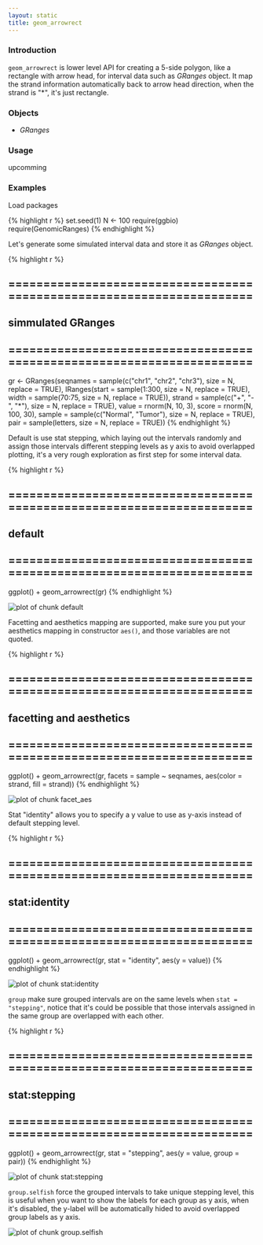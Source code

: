 ```yaml
---
layout: static
title: geom_arrowrect
---
```





### Introduction
`geom_arrowrect` is lower level API for creating a 5-side polygon, like a
rectangle with arrow head, for interval data such as *GRanges* object. It map
the strand information automatically back to arrow head direction, when the
strand is "\*", it's just rectangle.

### Objects
  * *GRanges*
  
### Usage
  upcomming
  
### Examples
Load packages


{% highlight r %}
set.seed(1)
N <- 100
require(ggbio)
require(GenomicRanges)
{% endhighlight %}




Let's generate some simulated interval data and store it as *GRanges* object.


{% highlight r %}
## ======================================================================
## simmulated GRanges
## ======================================================================
gr <- GRanges(seqnames = sample(c("chr1", "chr2", "chr3"), size = N, 
    replace = TRUE), IRanges(start = sample(1:300, size = N, replace = TRUE), 
    width = sample(70:75, size = N, replace = TRUE)), strand = sample(c("+", 
    "-", "*"), size = N, replace = TRUE), value = rnorm(N, 10, 3), score = rnorm(N, 
    100, 30), sample = sample(c("Normal", "Tumor"), size = N, replace = TRUE), 
    pair = sample(letters, size = N, replace = TRUE))
{% endhighlight %}





Default is use stat stepping, which laying out the intervals randomly and assign
those intervals different stepping levels as y axis to avoid overlapped
plotting, it's a very rough exploration as first step for some interval data.



{% highlight r %}
## ======================================================================
## default
## ======================================================================
ggplot() + geom_arrowrect(gr)
{% endhighlight %}

![plot of chunk default](http://tengfei.github.com/ggbio/geom/geom_arrowrect-default.png) 


Facetting and aesthetics mapping are supported, make sure you put your
aesthetics mapping in constructor `aes()`, and those variables are not quoted.



{% highlight r %}
## ======================================================================
## facetting and aesthetics
## ======================================================================
ggplot() + geom_arrowrect(gr, facets = sample ~ seqnames, aes(color = strand, 
    fill = strand))
{% endhighlight %}

![plot of chunk facet_aes](http://tengfei.github.com/ggbio/geom/geom_arrowrect-facet_aes.png) 


Stat "identity" allows you to specify a y value to use as y-axis instead of
default stepping level.



{% highlight r %}
## ======================================================================
## stat:identity
## ======================================================================
ggplot() + geom_arrowrect(gr, stat = "identity", aes(y = value))
{% endhighlight %}

![plot of chunk stat:identity](http://tengfei.github.com/ggbio/geom/geom_arrowrect-stat:identity.png) 


`group` make sure grouped intervals are on the same levels when `stat =
"stepping"`,  notice that it's could be possible that those
intervals assigned in the same group are overlapped with each other.



{% highlight r %}
## ======================================================================
## stat:stepping
## ======================================================================
ggplot() + geom_arrowrect(gr, stat = "stepping", aes(y = value, group = pair))
{% endhighlight %}

![plot of chunk stat:stepping](http://tengfei.github.com/ggbio/geom/geom_arrowrect-stat:stepping.png) 


`group.selfish` force the grouped intervals to take unique stepping level,
  this is useful when you want to show the labels for each group as y axis, when
  it's disabled, the y-label will be automatically hided to avoid overlapped
  group labels as y axis.

![plot of chunk group.selfish](http://tengfei.github.com/ggbio/geom/geom_arrowrect-group.selfish.png) 



